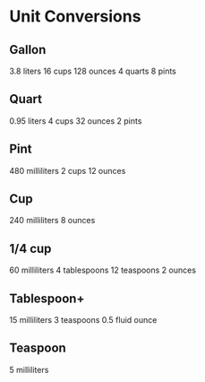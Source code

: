 # Unit Conversions

## Gallon

3.8 liters
16 cups
128 ounces
4 quarts
8 pints

## Quart

0.95 liters
4 cups
32 ounces
2 pints

## Pint

480 milliliters
2 cups
12 ounces

## Cup

240 milliliters
8 ounces

## 1/4 cup

60 milliliters
4 tablespoons
12 teaspoons
2 ounces

## Tablespoon+

15 milliliters
3 teaspoons
0.5 fluid ounce

## Teaspoon

5 milliliters






